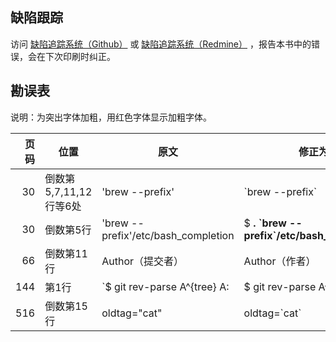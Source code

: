 
## 缺陷跟踪

访问 [缺陷追踪系统（Github）](https://github.com/ossxp-com/gotgit/issues/new) 或 [缺陷追踪系统（Redmine）](http://redmine.ossxp.com/redmine/projects/gotgit/issues/new) ，报告本书中的错误，会在下次印刷时纠正。

## 勘误表

说明：为突出字体加粗，用红色字体显示加粗字体。

| 页码   | 位置                      | 原文                         | 修正为                       | 缺陷追踪                                             |
| ------:| ------------------------- | ---------------------------- | ---------------------------- | ---------------------------------------------------- |
|     30 | 倒数第5,7,11,12行等6处    | 'brew --prefix'              | \`brew --prefix\`            | [#146](http://redmine.ossxp.com/redmine/issues/146)  |
|     30 | 倒数第5行                 | 'brew --prefix'/etc/bash\_completion | $ **. \`brew --prefix\`/etc/bash\_completion** | [#152](http://redmine.ossxp.com/redmine/issues/152)  |
|     66 | 倒数第11行                | Author（提交者）             |  Author（作者）              | [Github#2](http://github.com/ossxp-com/gotgit/issues/2)    |
|    144 | 第1行                     | \`$ git rev-parse  A^{tree}  A:      | $ git rev-parse  A^{tree}  A:                  | [#153](http://redmine.ossxp.com/redmine/issues/153)  |
|    516 | 倒数第15行                | oldtag="cat"                 | oldtag=\`cat\`               | [#151](http://redmine.ossxp.com/redmine/issues/151)  |

